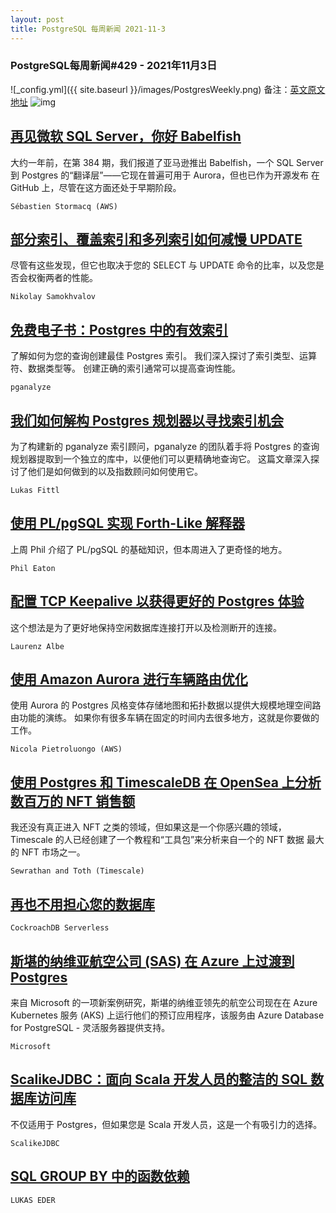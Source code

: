 ```yaml
---
layout: post
title: PostgreSQL 每周新闻 2021-11-3
---
```

### PostgreSQL每周新闻#429 - 2021年11月3日
![_config.yml]({{ site.baseurl }}/images/PostgresWeekly.png)
备注：[英文原文地址](https://postgresweekly.com/issues/429)
![img](https://res.cloudinary.com/cpress/image/upload/w_1280,e_sharpen:60,e_tint:60:cyan/gcv61wtf7ujmndjahtlw.jpg)
## [再见微软 SQL Server，你好 Babelfish](https://postgresweekly.com/link/115657/web)
大约一年前，在第 384 期，我们报道了亚马逊推出 Babelfish，一个 SQL Server 到 Postgres 的“翻译层”——它现在普遍可用于 Aurora，但也已作为开源发布 在 GitHub 上，尽管在这方面还处于早期阶段。


`Sébastien Stormacq (AWS) `
## [部分索引、覆盖索引和多列索引如何减慢 UPDATE](https://postgresweekly.com/link/115662/web)
尽管有这些发现，但它也取决于您的 SELECT 与 UPDATE 命令的比率，以及您是否会权衡两者的性能。


`Nikolay Samokhvalov `
## [免费电子书：Postgres 中的有效索引](https://postgresweekly.com/link/115663/web)
了解如何为您的查询创建最佳 Postgres 索引。 我们深入探讨了索引类型、运算符、数据类型等。 创建正确的索引通常可以提高查询性能。


`pganalyze `
## [我们如何解构 Postgres 规划器以寻找索引机会](https://postgresweekly.com/link/115664/web)
为了构建新的 pganalyze 索引顾问，pganalyze 的团队着手将 Postgres 的查询规划器提取到一个独立的库中，以便他们可以更精确地查询它。 这篇文章深入探讨了他们是如何做到的以及指数顾问如何使用它。


`Lukas Fittl `
## [使用 PL/pgSQL 实现 Forth-Like 解释器](https://postgresweekly.com/link/115666/web)
上周 Phil 介绍了 PL/pgSQL 的基础知识，但本周进入了更奇怪的地方。


`Phil Eaton `
## [配置 TCP Keepalive 以获得更好的 Postgres 体验](https://postgresweekly.com/link/115669/web)
这个想法是为了更好地保持空闲数据库连接打开以及检测断开的连接。


`Laurenz Albe `
## [使用 Amazon Aurora 进行车辆路由优化](https://postgresweekly.com/link/115670/web)
使用 Aurora 的 Postgres 风格变体存储地图和拓扑数据以提供大规模地理空间路由功能的演练。 如果你有很多车辆在固定的时间内去很多地方，这就是你要做的工作。


`Nicola Pietroluongo (AWS) `
## [使用 Postgres 和 TimescaleDB 在 OpenSea 上分析数百万的 NFT 销售额](https://postgresweekly.com/link/115671/web)
我还没有真正进入 NFT 之类的领域，但如果这是一个你感兴趣的领域，Timescale 的人已经创建了一个教程和“工具包”来分析来自一个的 NFT 数据 最大的 NFT 市场之一。


`Sewrathan and Toth (Timescale) `
## [再也不用担心您的数据库](https://postgresweekly.com/link/115672/web)


`CockroachDB Serverless `
## [斯堪的纳维亚航空公司 (SAS) 在 Azure 上过渡到 Postgres](https://postgresweekly.com/link/115673/web)
来自 Microsoft 的一项新案例研究，斯堪的纳维亚领先的航空公司现在在 Azure Kubernetes 服务 (AKS) 上运行他们的预订应用程序，该服务由 Azure Database for PostgreSQL - 灵活服务器提供支持。


`Microsoft `
## [ScalikeJDBC：面向 Scala 开发人员的整洁的 SQL 数据库访问库](https://postgresweekly.com/link/115674/web)
不仅适用于 Postgres，但如果您是 Scala 开发人员，这是一个有吸引力的选择。


`ScalikeJDBC `

## [SQL GROUP BY 中的函数依赖](https://blog.jooq.org/functional-dependencies-in-sql-group-by/)

`LUKAS EDER`

